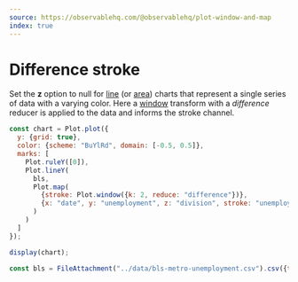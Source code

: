 ```yaml
---
source: https://observablehq.com/@observablehq/plot-window-and-map
index: true
---
```


# Difference stroke

Set the **z** option to null for [line](https://observablehq.com/plot/marks/line) (or [area](https://observablehq.com/@observablehq/plot-variable-fill-area)) charts that represent a single series of data with a varying color. Here a [window](https://observablehq.com/plot/transforms/window) transform with a _difference_ reducer is applied to the data and informs the stroke channel.

```js echo
const chart = Plot.plot({
  y: {grid: true},
  color: {scheme: "BuYlRd", domain: [-0.5, 0.5]},
  marks: [
    Plot.ruleY([0]),
    Plot.lineY(
      bls,
      Plot.map(
        {stroke: Plot.window({k: 2, reduce: "difference"})},
        {x: "date", y: "unemployment", z: "division", stroke: "unemployment"}
      )
    )
  ]
});

display(chart);
```

```js echo
const bls = FileAttachment("../data/bls-metro-unemployment.csv").csv({typed: true});
```
